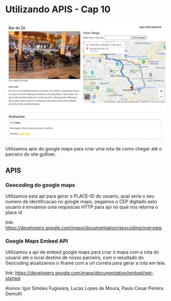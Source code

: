 
# Utilizando APIS - Cap 10

![enter image description here](https://raw.githubusercontent.com/llmdev/cap10-consumindo-api/master/assets/Capturar.PNG)

Utilizamos apis do google maps para criar uma rota de como chegar até o parceiro do site gulliver.

## APIS
### Geocoding do google maps

Utilizamos esta api para gerar o PLACE-ID do usuario, qual seria o seu numero de identificacao no google maps, pegamos o CEP digitado pelo usuario e enviamos uma requisicao HTTP para api no qual nos retorna o place id

link: https://developers.google.com/maps/documentation/geocoding/overview

### Google Maps Embed API

Utilizamos a api de embed google maps para criar o mapa com a rota do usuario ate o local destino de nosso parceiro, com o resultado do Geocoding atualizamos o iframe com a url correta para gerar a rota em tela.

link: https://developers.google.com/maps/documentation/embed/get-started


Alunos: Igor Simões Fugiwara, Lucas Lopes de Moura, Paulo Cesar Pereira Demutti



